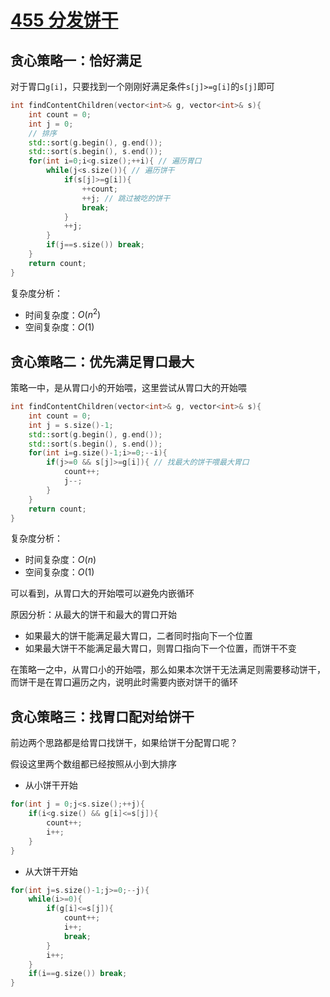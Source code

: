 
# [455 分发饼干](https://leetcode.cn/problems/assign-cookies/description/)

## 贪心策略一：恰好满足

对于胃口`g[i]`，只要找到一个刚刚好满足条件`s[j]>=g[i]`的`s[j]`即可

```cpp
int findContentChildren(vector<int>& g, vector<int>& s){
    int count = 0;
    int j = 0;
    // 排序
    std::sort(g.begin(), g.end());
    std::sort(s.begin(), s.end());
    for(int i=0;i<g.size();++i){ // 遍历胃口
        while(j<s.size()){ // 遍历饼干
            if(s[j]>=g[i]){
                ++count;
                ++j; // 跳过被吃的饼干
                break;
            }
            ++j;
        }
        if(j==s.size()) break;
    }
    return count;
}
```

复杂度分析：
- 时间复杂度：$O(n^2)$
- 空间复杂度：$O(1)$

## 贪心策略二：优先满足胃口最大

策略一中，是从胃口小的开始喂，这里尝试从胃口大的开始喂

```cpp
int findContentChildren(vector<int>& g, vector<int>& s){
    int count = 0;
    int j = s.size()-1;
    std::sort(g.begin(), g.end());
    std::sort(s.begin(), s.end());
    for(int i=g.size()-1;i>=0;--i){
        if(j>=0 && s[j]>=g[i]){ // 找最大的饼干喂最大胃口
            count++;
            j--;
        }
    }
    return count;
}
```

复杂度分析：
- 时间复杂度：$O(n)$
- 空间复杂度：$O(1)$

可以看到，从胃口大的开始喂可以避免内嵌循环

原因分析：从最大的饼干和最大的胃口开始
- 如果最大的饼干能满足最大胃口，二者同时指向下一个位置
- 如果最大饼干不能满足最大胃口，则胃口指向下一个位置，而饼干不变

在策略一之中，从胃口小的开始喂，那么如果本次饼干无法满足则需要移动饼干，而饼干是在胃口遍历之内，说明此时需要内嵌对饼干的循环


## 贪心策略三：找胃口配对给饼干

前边两个思路都是给胃口找饼干，如果给饼干分配胃口呢？

假设这里两个数组都已经按照从小到大排序

- 从小饼干开始
```cpp
for(int j = 0;j<s.size();++j){
    if(i<g.size() && g[i]<=s[j]){
        count++;
        i++;
    }
}
```

- 从大饼干开始
```cpp
for(int j=s.size()-1;j>=0;--j){
    while(i>=0){
        if(g[i]<=s[j]){
            count++;
            i++;
            break;
        }
        i++;
    }
    if(i==g.size()) break;
}
```


